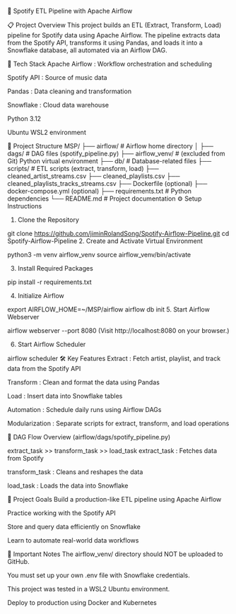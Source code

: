 📀 Spotify ETL Pipeline with Apache Airflow

📋 Project Overview
This project builds an ETL (Extract, Transform, Load) pipeline for Spotify data using Apache Airflow.
The pipeline extracts data from the Spotify API, transforms it using Pandas, and loads it into a Snowflake database, all automated via an Airflow DAG.

🚀 Tech Stack
Apache Airflow : Workflow orchestration and scheduling

Spotify API : Source of music data

Pandas : Data cleaning and transformation

Snowflake : Cloud data warehouse

Python 3.12

Ubuntu WSL2 environment

📂 Project Structure
MSP/
├── airflow/               # Airflow home directory
│   ├── dags/              # DAG files (spotify_pipeline.py)
├── airflow_venv/           # (excluded from Git) Python virtual environment
├── db/                     # Database-related files
├── scripts/                # ETL scripts (extract, transform, load)
├── cleaned_artist_streams.csv
├── cleaned_playlists.csv
├── cleaned_playlists_tracks_streams.csv
├── Dockerfile (optional)
├── docker-compose.yml (optional)
├── requirements.txt        # Python dependencies
└── README.md               # Project documentation
⚙️ Setup Instructions
1. Clone the Repository

git clone https://github.com/jiminRolandSong/Spotify-Airflow-Pipeline.git
cd Spotify-Airflow-Pipeline
2. Create and Activate Virtual Environment

python3 -m venv airflow_venv
source airflow_venv/bin/activate

3. Install Required Packages

pip install -r requirements.txt

4. Initialize Airflow

export AIRFLOW_HOME=~/MSP/airflow
airflow db init
5. Start Airflow Webserver

airflow webserver --port 8080
(Visit http://localhost:8080 on your browser.)

6. Start Airflow Scheduler

airflow scheduler
🛠 Key Features
Extract : Fetch artist, playlist, and track data from the Spotify API

Transform : Clean and format the data using Pandas

Load : Insert data into Snowflake tables

Automation : Schedule daily runs using Airflow DAGs

Modularization : Separate scripts for extract, transform, and load operations

🧩 DAG Flow Overview (airflow/dags/spotify_pipeline.py)

extract_task >> transform_task >> load_task
extract_task : Fetches data from Spotify

transform_task : Cleans and reshapes the data

load_task : Loads the data into Snowflake

🎯 Project Goals
Build a production-like ETL pipeline using Apache Airflow

Practice working with the Spotify API

Store and query data efficiently on Snowflake

Learn to automate real-world data workflows

📌 Important Notes
The airflow_venv/ directory should NOT be uploaded to GitHub.

You must set up your own .env file with Snowflake credentials.

This project was tested in a WSL2 Ubuntu environment.


Deploy to production using Docker and Kubernetes

